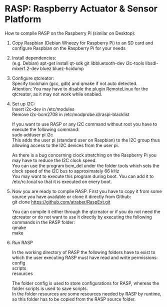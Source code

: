 RASP: Raspberry Actuator & Sensor Platform
=======

How to compile RASP on the Raspberry Pi (similar on Desktop):

1. Copy Raspbian (Debian Wheezy for Raspberry Pi) to an SD card and configure Raspbian on the Raspberry Pi for your needs

2. Install dependencies:  
 (e.g. Debian) apt-get install qt-sdk git libbluetooth-dev i2c-tools libsdl-mixer1.2-dev bluez bluez-hcidump

3. Configure qtcreator:  
   Specify toolchain (gcc, gdb) and qmake if not auto detected.  
   Attention: You may have to disable the plugin RemoteLinux for the qtcreator, as it may not work while enabled.

4. Set up I2C:  
   Insert i2c-dev in /etc/modules  
   Remove i2c-bcm2708 in /etc/modprobe.d/raspi-blacklist  

   If you want to use RASP or any I2C command without root you have to execute the following command:  
	sudo adduser pi i2c  
   This adds the user pi (standard user on Raspbian) to the I2C group thus allowing access to the I2C devices from the user pi.  


   As there is a bug concerning clock stretching on the Raspberry Pi you may have to reduce the I2C clock speed.  
   You can use the program bcm_del under the folder tools which sets the clock speed of the I2C bus to approximately 66 kHz  
   You may want to execute this program during boot. You can add it to /etc/rc.local so that it is executed on every boot.

5. Now you are ready to compile RASP. First you have to copy it from some source you have available or clone it directly from Github:  
	git clone https://github.com/atraber/RaspExt.git  

   You can compile it either through the qtcreator or if you do not need the qtcreator or do not want to use it directly by executing the following commands in the RASP folder:  
	qmake  
	make  

6. Run RASP  

   In the working directory of RASP the following folders have to exist to which the user executing RASP must have read and write permissions:  
	config  
	scripts  
	resources  

   The folder config is used to store configurations for RASP, whereas the folder scripts is used to save scripts.  
   In the folder resources are some resources needed by RASP by runtime, so this folder has to be copied from the RASP source folder.
